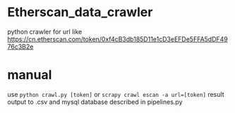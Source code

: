 # Etherscan_data_crawler
python crawler for url like https://cn.etherscan.com/token/0xf4cB3db185D11e1cD3eEFDe5FFA5dDF4976c3B2e
# manual
use `python crawl.py [token]`
or `scrapy crawl escan -a url=[token]`
result output to .csv and mysql database described in pipelines.py
